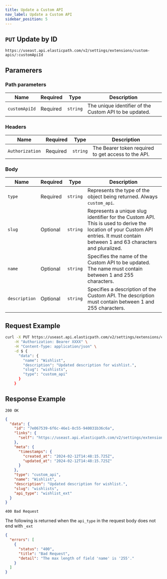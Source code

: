 ```yaml
---
title: Update a Custom API
nav_label: Update a Custom API
sidebar_position: 5
---
```


## `PUT` Update by ID

```http
https://useast.api.elasticpath.com/v2/settings/extensions/custom-apis/:customApiId
```

## Paramerers

### Path parameters

| Name          | Required | Type     | Description                                            |
|---------------|----------|----------|--------------------------------------------------------|
| `customApiId` | Required | `string` | The unique identifier of the Custom API to be updated. |


### Headers

| Name            | Required | Type     | Description                                         |
|-----------------|----------|----------|-----------------------------------------------------|
| `Authorization` | Required | `string` | The Bearer token required to get access to the API. |


### Body

| Name          | Required | Type     | Description                                                                                                                                                                         |
|---------------|----------|----------|-------------------------------------------------------------------------------------------------------------------------------------------------------------------------------------|
| `type`        | Required | `string` | Represents the type of the object being returned. Always `custom_api`.                                                                                                              |
| `slug`        | Optional | `string` | Represents a unique slug identifier for the Custom API. This is used to derive the location of your Custom API entries. It must contain between 1 and 63 characters and pluralized. |
| `name`        | Optional | `string` | Specifies the name of the Custom API to be updated. The name must contain between 1 and 255 characters.                                                                             |
| `description` | Optional | `string` | Specifies a description of the Custom API. The description must contain between 1 and 255 characters.                                                                               |

## Request Example

```bash
curl -X PUT https://useast.api.elasticpath.com/v2/settings/extensions/custom-apis/:customApiId \
    -H "Authorization: Bearer XXXX" \
    -H "Content-Type: application/json" \
    -d $ {
      "data": {
        "name": "Wishlist",
        "description": "Updated description for wishlist.",
        "slug": "wishlists",
        "type": "custom_api"
      }
    }
```

## Response Example

`200 OK`

```json
{
  "data": {
    "id": "7e067539-6f6c-46e1-8c55-940031b36c6a",
    "links": {
      "self": "https://useast.api.elasticpath.com/v2/settings/extensions/custom-apis/7e067539-6f6c-46e1-8c55-940031b36c6a"
    },
    "meta": {
      "timestamps": {
        "created_at": "2024-02-12T14:48:15.725Z",
        "updated_at": "2024-02-12T14:48:15.725Z"
      }
    },
    "type": "custom_api",
    "name": "Wishlist",
    "description": "Updated description for wishlist.",
    "slug": "wishlists",
    "api_type": "wishlist_ext"
  }
}
```

`400 Bad Request`

The following is returned when the `api_type` in the request body does not end with `_ext`

```json
{
  "errors": [
    {
      "status": "400",
      "title": "Bad Request",
      "detail": "The max length of field 'name' is '255'."
    }
  ]
}
```
